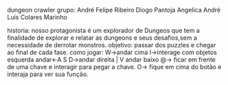 dungeon crawler 
grupo: André Felipe Ribeiro
       Diogo Pantoja Angelica
       André Luis Colares Marinho

historia: nosso protagonista é um explorador de Dungeos que tem a finalidade de explorar e relatar as dungeons e seus desafios,sem a necessidade de derrotar monstros.
objetivo: passar dos puzzles e chegar ao final de cada fase.
                                                 como jogar:
                                                     W->andar cima        I->interage com objetos
                                   esquerda andar<-A S D->andar direita
                                                     |
                                                     V
                                                andar baixo
@-> ficar em frente de uma chave e interagir para pegar a chave.
O-> fique em cima do botão e interaja para ver sua função. 
